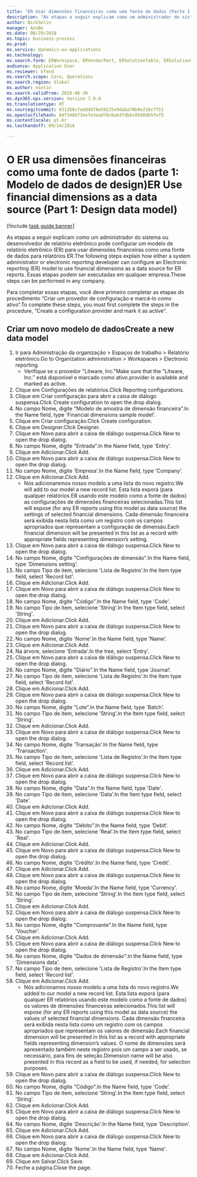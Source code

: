 ```yaml
--- 
title: "ER Usar dimensões financeiras como uma fonte de dados (Parte 1 - Criar modelo de dados)"
description: "As etapas a seguir explicam como um administrador do sistema ou desenvolvedor de relatório eletrônico pode configurar um modelo de relatório eletrônico (ER) para usar dimensões financeiras como uma fonte de dados para relatórios ER."
author: NickSelin
manager: AnnBe
ms.date: 08/29/2018
ms.topic: business-process
ms.prod: 
ms.service: dynamics-ax-applications
ms.technology: 
ms.search.form: ERWorkspace, ERVendorPart, ERSolutionTable, ERSolutionCreateDropDialog, ERDataModelDesigner, ERDataModelContentsItemCreationDialog
audience: Application User
ms.reviewer: kfend
ms.search.scope: Core, Operations
ms.search.region: Global
ms.author: nselin
ms.search.validFrom: 2016-06-30
ms.dyn365.ops.version: Version 7.0.0
ms.translationtype: HT
ms.sourcegitcommit: 0312b8cfadd45f8e59225e9daba78b9e216cff51
ms.openlocfilehash: 84f546b73eefe3ead78c6ab3fdbbc05d0db5fef5
ms.contentlocale: pt-br
ms.lasthandoff: 09/14/2018

---
```

# <a name="er-use-financial-dimensions-as-a-data-source-part-1-design-data-model"></a><span data-ttu-id="a6534-103">O ER usa dimensões financeiras como uma fonte de dados (parte 1: Modelo de dados de design)</span><span class="sxs-lookup"><span data-stu-id="a6534-103">ER Use financial dimensions as a data source (Part 1: Design data model)</span></span>

[!include [task guide banner](../../includes/task-guide-banner.md)]

<span data-ttu-id="a6534-104">As etapas a seguir explicam como um administrador do sistema ou desenvolvedor de relatório eletrônico pode configurar um modelo de relatório eletrônico (ER) para usar dimensões financeiras como uma fonte de dados para relatórios ER.</span><span class="sxs-lookup"><span data-stu-id="a6534-104">The following steps explain how either a system administrator or electronic reporting developer can configure an Electronic reporting (ER) model to use financial dimensions as a data source for ER reports.</span></span> <span data-ttu-id="a6534-105">Essas etapas podem ser executadas em qualquer empresa.</span><span class="sxs-lookup"><span data-stu-id="a6534-105">These steps can be performed in any company.</span></span>

<span data-ttu-id="a6534-106">Para completar essas etapas, você deve primeiro completar as etapas do procedimento “Criar um provedor de configuração e marcá-lo como ativo“.</span><span class="sxs-lookup"><span data-stu-id="a6534-106">To complete these steps, you must first complete the steps in the procedure, “Create a configuration provider and mark it as active”.</span></span>


## <a name="create-a-new-data-model"></a><span data-ttu-id="a6534-107">Criar um novo modelo de dados</span><span class="sxs-lookup"><span data-stu-id="a6534-107">Create a new data model</span></span>
1. <span data-ttu-id="a6534-108">Ir para Administração da organização > Espaços de trabalho > Relatório eletrônico.</span><span class="sxs-lookup"><span data-stu-id="a6534-108">Go to Organization administration > Workspaces > Electronic reporting.</span></span>
    * <span data-ttu-id="a6534-109">Verifique se o provedor "Litware, Inc."</span><span class="sxs-lookup"><span data-stu-id="a6534-109">Make sure that the “Litware, Inc.”</span></span> <span data-ttu-id="a6534-110">está disponível e marcado como ativo.</span><span class="sxs-lookup"><span data-stu-id="a6534-110">provider is available and marked as active.</span></span>  
2. <span data-ttu-id="a6534-111">Clique em Configurações de relatórios.</span><span class="sxs-lookup"><span data-stu-id="a6534-111">Click Reporting configurations.</span></span>
3. <span data-ttu-id="a6534-112">Clique em Criar configuração para abrir a caixa de diálogo suspensa.</span><span class="sxs-lookup"><span data-stu-id="a6534-112">Click Create configuration to open the drop dialog.</span></span>
4. <span data-ttu-id="a6534-113">No campo Nome, digite "Modelo de amostra de dimensão financeira".</span><span class="sxs-lookup"><span data-stu-id="a6534-113">In the Name field, type 'Financial dimensions sample model'.</span></span>
5. <span data-ttu-id="a6534-114">Clique em Criar configuração.</span><span class="sxs-lookup"><span data-stu-id="a6534-114">Click Create configuration.</span></span>
6. <span data-ttu-id="a6534-115">Clique em Designer.</span><span class="sxs-lookup"><span data-stu-id="a6534-115">Click Designer.</span></span>
7. <span data-ttu-id="a6534-116">Clique em Novo para abrir a caixa de diálogo suspensa.</span><span class="sxs-lookup"><span data-stu-id="a6534-116">Click New to open the drop dialog.</span></span>
8. <span data-ttu-id="a6534-117">No campo Nome, digite "Entrada".</span><span class="sxs-lookup"><span data-stu-id="a6534-117">In the Name field, type 'Entry'.</span></span>
9. <span data-ttu-id="a6534-118">Clique em Adicionar.</span><span class="sxs-lookup"><span data-stu-id="a6534-118">Click Add.</span></span>
10. <span data-ttu-id="a6534-119">Clique em Novo para abrir a caixa de diálogo suspensa.</span><span class="sxs-lookup"><span data-stu-id="a6534-119">Click New to open the drop dialog.</span></span>
11. <span data-ttu-id="a6534-120">No campo Nome, digite 'Empresa'.</span><span class="sxs-lookup"><span data-stu-id="a6534-120">In the Name field, type 'Company'.</span></span>
12. <span data-ttu-id="a6534-121">Clique em Adicionar.</span><span class="sxs-lookup"><span data-stu-id="a6534-121">Click Add.</span></span>
    * <span data-ttu-id="a6534-122">Nós adicionaremos nosso modelo a uma lista do novo registro.</span><span class="sxs-lookup"><span data-stu-id="a6534-122">We will add to our model a new record list.</span></span> <span data-ttu-id="a6534-123">Esta lista exporá (para qualquer relatórios ER usando este modelo como a fonte de dados) as configurações de dimensões financeiras selecionadas.</span><span class="sxs-lookup"><span data-stu-id="a6534-123">This list will expose (for any ER reports using this model as data source) the settings of selected financial dimensions.</span></span> <span data-ttu-id="a6534-124">Cada dimensão financeira será exibida nesta lista como um registro com os campos apropriados que representam a configuração de dimensão.</span><span class="sxs-lookup"><span data-stu-id="a6534-124">Each financial dimension will be presented in this list as a record with appropriate fields representing dimension’s setting.</span></span>  
13. <span data-ttu-id="a6534-125">Clique em Novo para abrir a caixa de diálogo suspensa.</span><span class="sxs-lookup"><span data-stu-id="a6534-125">Click New to open the drop dialog.</span></span>
14. <span data-ttu-id="a6534-126">No campo Nome, digite "Configurações de dimensão".</span><span class="sxs-lookup"><span data-stu-id="a6534-126">In the Name field, type 'Dimensions setting'.</span></span>
15. <span data-ttu-id="a6534-127">No campo Tipo de item, selecione 'Lista de Registro'.</span><span class="sxs-lookup"><span data-stu-id="a6534-127">In the Item type field, select 'Record list'.</span></span>
16. <span data-ttu-id="a6534-128">Clique em Adicionar.</span><span class="sxs-lookup"><span data-stu-id="a6534-128">Click Add.</span></span>
17. <span data-ttu-id="a6534-129">Clique em Novo para abrir a caixa de diálogo suspensa.</span><span class="sxs-lookup"><span data-stu-id="a6534-129">Click New to open the drop dialog.</span></span>
18. <span data-ttu-id="a6534-130">No campo Nome, digite "Código".</span><span class="sxs-lookup"><span data-stu-id="a6534-130">In the Name field, type 'Code'.</span></span>
19. <span data-ttu-id="a6534-131">No campo Tipo de item, selecione 'String'.</span><span class="sxs-lookup"><span data-stu-id="a6534-131">In the Item type field, select 'String'.</span></span>
20. <span data-ttu-id="a6534-132">Clique em Adicionar.</span><span class="sxs-lookup"><span data-stu-id="a6534-132">Click Add.</span></span>
21. <span data-ttu-id="a6534-133">Clique em Novo para abrir a caixa de diálogo suspensa.</span><span class="sxs-lookup"><span data-stu-id="a6534-133">Click New to open the drop dialog.</span></span>
22. <span data-ttu-id="a6534-134">No campo Nome, digite 'Nome'.</span><span class="sxs-lookup"><span data-stu-id="a6534-134">In the Name field, type 'Name'.</span></span>
23. <span data-ttu-id="a6534-135">Clique em Adicionar.</span><span class="sxs-lookup"><span data-stu-id="a6534-135">Click Add.</span></span>
24. <span data-ttu-id="a6534-136">Na árvore, selecione 'Entrada'.</span><span class="sxs-lookup"><span data-stu-id="a6534-136">In the tree, select 'Entry'.</span></span>
25. <span data-ttu-id="a6534-137">Clique em Novo para abrir a caixa de diálogo suspensa.</span><span class="sxs-lookup"><span data-stu-id="a6534-137">Click New to open the drop dialog.</span></span>
26. <span data-ttu-id="a6534-138">No campo Nome, digite "Diário".</span><span class="sxs-lookup"><span data-stu-id="a6534-138">In the Name field, type 'Journal'.</span></span>
27. <span data-ttu-id="a6534-139">No campo Tipo de item, selecione 'Lista de Registro'.</span><span class="sxs-lookup"><span data-stu-id="a6534-139">In the Item type field, select 'Record list'.</span></span>
28. <span data-ttu-id="a6534-140">Clique em Adicionar.</span><span class="sxs-lookup"><span data-stu-id="a6534-140">Click Add.</span></span>
29. <span data-ttu-id="a6534-141">Clique em Novo para abrir a caixa de diálogo suspensa.</span><span class="sxs-lookup"><span data-stu-id="a6534-141">Click New to open the drop dialog.</span></span>
30. <span data-ttu-id="a6534-142">No campo Nome, digite "Lote".</span><span class="sxs-lookup"><span data-stu-id="a6534-142">In the Name field, type 'Batch'.</span></span>
31. <span data-ttu-id="a6534-143">No campo Tipo de item, selecione 'String'.</span><span class="sxs-lookup"><span data-stu-id="a6534-143">In the Item type field, select 'String'.</span></span>
32. <span data-ttu-id="a6534-144">Clique em Adicionar.</span><span class="sxs-lookup"><span data-stu-id="a6534-144">Click Add.</span></span>
33. <span data-ttu-id="a6534-145">Clique em Novo para abrir a caixa de diálogo suspensa.</span><span class="sxs-lookup"><span data-stu-id="a6534-145">Click New to open the drop dialog.</span></span>
34. <span data-ttu-id="a6534-146">No campo Nome, digite 'Transação'.</span><span class="sxs-lookup"><span data-stu-id="a6534-146">In the Name field, type 'Transaction'.</span></span>
35. <span data-ttu-id="a6534-147">No campo Tipo de item, selecione 'Lista de Registro'.</span><span class="sxs-lookup"><span data-stu-id="a6534-147">In the Item type field, select 'Record list'.</span></span>
36. <span data-ttu-id="a6534-148">Clique em Adicionar.</span><span class="sxs-lookup"><span data-stu-id="a6534-148">Click Add.</span></span>
37. <span data-ttu-id="a6534-149">Clique em Novo para abrir a caixa de diálogo suspensa.</span><span class="sxs-lookup"><span data-stu-id="a6534-149">Click New to open the drop dialog.</span></span>
38. <span data-ttu-id="a6534-150">No campo Nome, digite "Data".</span><span class="sxs-lookup"><span data-stu-id="a6534-150">In the Name field, type 'Date'.</span></span>
39. <span data-ttu-id="a6534-151">No campo Tipo de item, selecione 'Data'.</span><span class="sxs-lookup"><span data-stu-id="a6534-151">In the Item type field, select 'Date'.</span></span>
40. <span data-ttu-id="a6534-152">Clique em Adicionar.</span><span class="sxs-lookup"><span data-stu-id="a6534-152">Click Add.</span></span>
41. <span data-ttu-id="a6534-153">Clique em Novo para abrir a caixa de diálogo suspensa.</span><span class="sxs-lookup"><span data-stu-id="a6534-153">Click New to open the drop dialog.</span></span>
42. <span data-ttu-id="a6534-154">No campo Nome, digite "Débito".</span><span class="sxs-lookup"><span data-stu-id="a6534-154">In the Name field, type 'Debit'.</span></span>
43. <span data-ttu-id="a6534-155">No campo Tipo de item, selecione 'Real'.</span><span class="sxs-lookup"><span data-stu-id="a6534-155">In the Item type field, select 'Real'.</span></span>
44. <span data-ttu-id="a6534-156">Clique em Adicionar.</span><span class="sxs-lookup"><span data-stu-id="a6534-156">Click Add.</span></span>
45. <span data-ttu-id="a6534-157">Clique em Novo para abrir a caixa de diálogo suspensa.</span><span class="sxs-lookup"><span data-stu-id="a6534-157">Click New to open the drop dialog.</span></span>
46. <span data-ttu-id="a6534-158">No campo Nome, digite 'Crédito'.</span><span class="sxs-lookup"><span data-stu-id="a6534-158">In the Name field, type 'Credit'.</span></span>
47. <span data-ttu-id="a6534-159">Clique em Adicionar.</span><span class="sxs-lookup"><span data-stu-id="a6534-159">Click Add.</span></span>
48. <span data-ttu-id="a6534-160">Clique em Novo para abrir a caixa de diálogo suspensa.</span><span class="sxs-lookup"><span data-stu-id="a6534-160">Click New to open the drop dialog.</span></span>
49. <span data-ttu-id="a6534-161">No campo Nome, digite 'Moeda'.</span><span class="sxs-lookup"><span data-stu-id="a6534-161">In the Name field, type 'Currency'.</span></span>
50. <span data-ttu-id="a6534-162">No campo Tipo de item, selecione 'String'.</span><span class="sxs-lookup"><span data-stu-id="a6534-162">In the Item type field, select 'String'.</span></span>
51. <span data-ttu-id="a6534-163">Clique em Adicionar.</span><span class="sxs-lookup"><span data-stu-id="a6534-163">Click Add.</span></span>
52. <span data-ttu-id="a6534-164">Clique em Novo para abrir a caixa de diálogo suspensa.</span><span class="sxs-lookup"><span data-stu-id="a6534-164">Click New to open the drop dialog.</span></span>
53. <span data-ttu-id="a6534-165">No campo Nome, digite "Comprovante".</span><span class="sxs-lookup"><span data-stu-id="a6534-165">In the Name field, type 'Voucher'.</span></span>
54. <span data-ttu-id="a6534-166">Clique em Adicionar.</span><span class="sxs-lookup"><span data-stu-id="a6534-166">Click Add.</span></span>
55. <span data-ttu-id="a6534-167">Clique em Novo para abrir a caixa de diálogo suspensa.</span><span class="sxs-lookup"><span data-stu-id="a6534-167">Click New to open the drop dialog.</span></span>
56. <span data-ttu-id="a6534-168">No campo Nome, digite "Dados de dimensão".</span><span class="sxs-lookup"><span data-stu-id="a6534-168">In the Name field, type 'Dimensions data'.</span></span>
57. <span data-ttu-id="a6534-169">No campo Tipo de item, selecione 'Lista de Registro'.</span><span class="sxs-lookup"><span data-stu-id="a6534-169">In the Item type field, select 'Record list'.</span></span>
58. <span data-ttu-id="a6534-170">Clique em Adicionar.</span><span class="sxs-lookup"><span data-stu-id="a6534-170">Click Add.</span></span>
    * <span data-ttu-id="a6534-171">Nós adicionamos nosso modelo a uma lista do novo registro.</span><span class="sxs-lookup"><span data-stu-id="a6534-171">We added to our model a new record list.</span></span> <span data-ttu-id="a6534-172">Esta lista exporá (para qualquer ER relatórios usando este modelo como a fonte de dados) os valores de dimensões financeiras selecionados.</span><span class="sxs-lookup"><span data-stu-id="a6534-172">This list will expose (for any ER reports using this model as data source) the values of selected financial dimensions.</span></span> <span data-ttu-id="a6534-173">Cada dimensão financeira será exibida nesta lista como um registro com os campos apropriados que representam os valores de dimensão.</span><span class="sxs-lookup"><span data-stu-id="a6534-173">Each financial dimension will be presented in this list as a record with appropriate fields representing dimension’s values.</span></span> <span data-ttu-id="a6534-174">O nome de dimensões será apresentado também neste registro pois um campo a ser usado, se necessário, para fins de seleção.</span><span class="sxs-lookup"><span data-stu-id="a6534-174">Dimension name will be also presented in this record as a field to be used, if needed, for selection purposes.</span></span>  
59. <span data-ttu-id="a6534-175">Clique em Novo para abrir a caixa de diálogo suspensa.</span><span class="sxs-lookup"><span data-stu-id="a6534-175">Click New to open the drop dialog.</span></span>
60. <span data-ttu-id="a6534-176">No campo Nome, digite "Código".</span><span class="sxs-lookup"><span data-stu-id="a6534-176">In the Name field, type 'Code'.</span></span>
61. <span data-ttu-id="a6534-177">No campo Tipo de item, selecione 'String'.</span><span class="sxs-lookup"><span data-stu-id="a6534-177">In the Item type field, select 'String'.</span></span>
62. <span data-ttu-id="a6534-178">Clique em Adicionar.</span><span class="sxs-lookup"><span data-stu-id="a6534-178">Click Add.</span></span>
63. <span data-ttu-id="a6534-179">Clique em Novo para abrir a caixa de diálogo suspensa.</span><span class="sxs-lookup"><span data-stu-id="a6534-179">Click New to open the drop dialog.</span></span>
64. <span data-ttu-id="a6534-180">No campo Nome, digite 'Descrição'.</span><span class="sxs-lookup"><span data-stu-id="a6534-180">In the Name field, type 'Description'.</span></span>
65. <span data-ttu-id="a6534-181">Clique em Adicionar.</span><span class="sxs-lookup"><span data-stu-id="a6534-181">Click Add.</span></span>
66. <span data-ttu-id="a6534-182">Clique em Novo para abrir a caixa de diálogo suspensa.</span><span class="sxs-lookup"><span data-stu-id="a6534-182">Click New to open the drop dialog.</span></span>
67. <span data-ttu-id="a6534-183">No campo Nome, digite 'Nome'.</span><span class="sxs-lookup"><span data-stu-id="a6534-183">In the Name field, type 'Name'.</span></span>
68. <span data-ttu-id="a6534-184">Clique em Adicionar.</span><span class="sxs-lookup"><span data-stu-id="a6534-184">Click Add.</span></span>
69. <span data-ttu-id="a6534-185">Clique em Salvar.</span><span class="sxs-lookup"><span data-stu-id="a6534-185">Click Save.</span></span>
70. <span data-ttu-id="a6534-186">Feche a página.</span><span class="sxs-lookup"><span data-stu-id="a6534-186">Close the page.</span></span>


